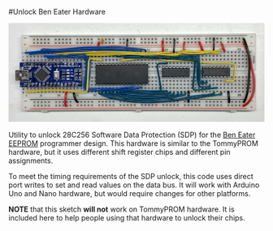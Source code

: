 #Unlock Ben Eater Hardware

![Ben Eater EEPROM Programmer](../docs/images/ben-eater-hardware.jpg)

Utility to unlock 28C256 Software Data Protection (SDP) for the
[Ben Eater EEPROM](https://github.com/beneater/eeprom-programmer)
programmer design.  This hardware is similar to the TommyPROM hardware, but it uses
different shift register chips and different pin assignments.

To meet the timing requirements of the SDP unlock, this code uses direct port writes
to set and read values on the data bus.  It will work with Arduino Uno and Nano hardware,
but would require changes for other platforms.

**NOTE** that this sketch **will not** work on TommyPROM hardware.  It is included here
to help people using that hardware to unlock their chips.
